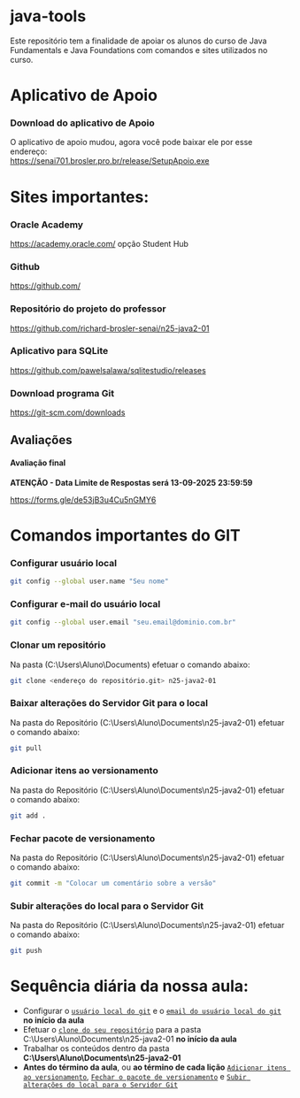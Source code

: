 # java-tools
Este repositório tem a finalidade de apoiar os alunos do curso de Java Fundamentals e Java Foundations com comandos e sites utilizados no curso.
# Aplicativo de Apoio
### Download do aplicativo de Apoio
O aplicativo de apoio mudou, agora você pode baixar ele por esse endereço:  
https://senai701.brosler.pro.br/release/SetupApoio.exe
# Sites importantes:
### Oracle Academy
https://academy.oracle.com/ opção Student Hub
### Github
https://github.com/
### Repositório do projeto do professor
https://github.com/richard-brosler-senai/n25-java2-01
### Aplicativo para SQLite
https://github.com/pawelsalawa/sqlitestudio/releases  
### Download programa Git
https://git-scm.com/downloads
## Avaliações

#### Avaliação final
**ATENÇÃO - Data Limite de Respostas será 13-09-2025 23:59:59**  

https://forms.gle/de53jB3u4Cu5nGMY6
# Comandos importantes do GIT
### Configurar usuário local
```bash
git config --global user.name "Seu nome"
```
### Configurar e-mail do usuário local
```bash
git config --global user.email "seu.email@dominio.com.br"
```
### Clonar um repositório
Na pasta (C:\Users\Aluno\Documents\) efetuar o comando abaixo:
```bash
git clone <endereço do repositório.git> n25-java2-01
```
### Baixar alterações do Servidor Git para o local
Na pasta do Repositório (C:\Users\Aluno\Documents\n25-java2-01) efetuar o comando abaixo:
```bash
git pull
```
### Adicionar itens ao versionamento
Na pasta do Repositório (C:\Users\Aluno\Documents\n25-java2-01) efetuar o comando abaixo:
```bash
git add .
```
### Fechar pacote de versionamento
Na pasta do Repositório (C:\Users\Aluno\Documents\n25-java2-01) efetuar o comando abaixo:
```bash
git commit -m "Colocar um comentário sobre a versão"
```
### Subir alterações do local para o Servidor Git
Na pasta do Repositório (C:\Users\Aluno\Documents\n25-java2-01) efetuar o comando abaixo:
```bash
git push
```
# Sequência diária da nossa aula:
* Configurar o <a href="#configurar-usuário-local">`usuário local do git`</a> e o <a href="#configurar-e-mail-do-usuário-local">`email do usuário local do git`</a> **no início da aula**
* Efetuar o <a href="#clonar-um-repositório">`clone do seu repositório`</a> para a pasta C:\Users\Aluno\Documents\n25-java2-01 **no início da aula**
* Trabalhar os conteúdos dentro da pasta **C:\Users\Aluno\Documents\n25-java2-01**
* **Antes do término da aula**, ou **ao término de cada lição** <a href="#adicionar-itens-ao-versionamento">`Adicionar itens ao versionamento`</a>, <a href="#fechar-pacote-de-versionamento">`Fechar o pacote de versionamento`</a> e <a href="#subir-alterações-do-local-para-o-servidor-git">`Subir alterações do local para o Servidor Git`</a>

